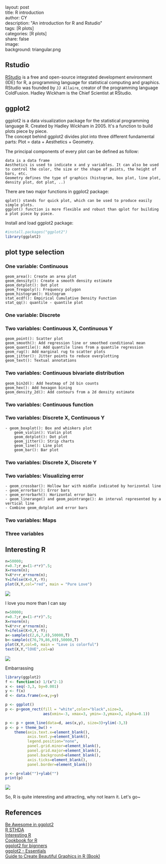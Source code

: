 layout: post  
title: R introduction   
author: CY  
description: "An introduction for R and Rstudio"  
tags: [R plots]  
categories: [R plots]  
share: false  
image:  
  background: triangular.png           

Rstudio
-------

[RStudio](https://www.rstudio.com/) is a free and open-source integrated development environment (IDE) for R, a programming language for statistical computing and graphics.    
RStudio was founded by `JJ Allaire`, creator of the programming language ColdFusion. Hadley Wickham is the Chief Scientist at RStudio.

ggplot2
-------
ggplot2 is a data visualization package for the statistical programming language R. Created by Hadley Wickham in 2005. It's a function to build plots piece by piece.   
The concept behind ggplot2 divides plot into three different fundamental parts:       Plot = data + Aesthetics + Geometry.  

The principal components of every plot can be defined as follow:
```
data is a data frame                             
Aesthetics is used to indicate x and y variables. It can also be used to control the color, the size or the shape of points, the height of bars, etc.  
Geometry defines the type of graphics (histogram, box plot, line plot, density plot, dot plot, ..)
```

There are two major functions in ggplot2 package:
```
qplot() stands for quick plot, which can be used to produce easily simple plots.
ggplot() function is more flexible and robust than qplot for building a plot piece by piece.
```

Install and load ggplot2 package:

``` r
#install.packages("ggplot2")
library(ggplot2)
```

plot type selection
-------------------

### One variable: Continuous

    geom_area(): Create an area plot
    geom_density(): Create a smooth density estimate
    geom_dotplot(): Dot plot
    geom_freqpoly(): Frequency polygon
    geom_histogram(): Histogram
    stat_ecdf(): Empirical Cumulative Density Function
    stat_qq(): quantile - quantile plot

### One variable: Discrete

### Two variables: Continuous X, Continuous Y

    geom_point(): Scatter plot
    geom_smooth(): Add regression line or smoothed conditional mean
    geom_quantile(): Add quantile lines from a quantile regression
    geom_rug(): Add marginal rug to scatter plots
    geom_jitter(): Jitter points to reduce overplotting
    geom_text(): Textual annotations

### Two variables: Continuous bivariate distribution

    geom_bin2d(): Add heatmap of 2d bin counts
    geom_hex(): Add hexagon bining
    geom_density_2d(): Add contours from a 2d density estimate

### Two variables: Continuous function

### Two variables: Discrete X, Continuous Y
```
- geom_boxplot(): Box and whiskers plot
    geom_violin(): Violin plot
    geom_dotplot(): Dot plot
    geom_jitter(): Strip charts
    geom_line(): Line plot
    geom_bar(): Bar plot
```

### Two variables: Discrete X, Discrete Y

### Two variables: Visualizing error
```
- geom_crossbar(): Hollow bar with middle indicated by horizontal line
- geom_errorbar(): Error bars
- geom_errorbarh(): Horizontal error bars
- geom_linerange() and geom_pointrange(): An interval represented by a vertical line
- Combine geom_dotplot and error bars
```

### Two variables: Maps

### Three variables

Interesting R
-------------

``` r
n=50000;
r=0.7;r_e=(1-r*r)^.5;
X=rnorm(n);
Y=X*r+r_e*rnorm(n);
Y=ifelse(X>0,Y,-Y);
plot(X,Y,col="red", main = "Pure Love")
```

![](/images/introduction-unnamed-chunk-3-1.png)

I love you more than I can say

``` r
n=50000;
r=0.7;r_e=(1-r*r)^.5;
X=rnorm(n);
Y=X*r+r_e*rnorm(n);
Y=ifelse(X>0,Y,-Y);
a<-sample(c(2,6,7,8),50000,T)
b<-sample(c(76,79,86,69),50000,T)
plot(X,Y,col=0, main = "Love is colorful")
text(X,Y,"lOVE",col=a)
```

![](/images/introduction-unnamed-chunk-4-1.png)

Embarrassing

``` r
library(ggplot2)
f <- function(x) 1/(x^2-1)
x <- seq(-3,3, by=0.001)
y <- f(x)
d <- data.frame(x=x,y=y)

p <- ggplot()
p <- p+geom_rect(fill = "white",color="black",size=3,
                 aes(xmin=-3, xmax=3, ymin=-3,ymax=3, alpha=0.1))

p <- p + geom_line(data=d, aes(x,y), size=3)+ylim(-3,3)
p <- p + theme_bw() +
    theme(axis.text.x=element_blank(),
          axis.text.y=element_blank(),
          legend.position="none",
          panel.grid.minor=element_blank(),
          panel.grid.major=element_blank(),
          panel.background=element_blank(),
          axis.ticks=element_blank(),
          panel.border=element_blank())

p <- p+xlab("")+ylab("")
print(p)
```

![](images/introduction-unnamed-chunk-5-1.png) 

So, R is quite interesting and attracting, why not learn it. Let's go~

References
----------
[Be Awesome in ggplot2](http://www.sthda.com/english/wiki/be-awesome-in-ggplot2-a-practical-guide-to-be-highly-effective-r-software-and-data-visualization#one-variable-discrete)   
[R STHDA](http://www.sthda.com/english/wiki/r-software)  
[Interesting R](https://www.plob.org/article/1221.html)  
[Cookbook for R](http://www.cookbook-r.com/)  
[ggplot2 for bignners](https://www.plob.org/article/10475.html)  
[ggplot2 - Essentials](http://www.sthda.com/english/wiki/ggplot2-essentials)   
[Guide to Create Beautiful Graphics in R (Book)](http://www.sthda.com/english/download/3-ebooks/5-guide-to-create-beautiful-graphics-in-r-book)